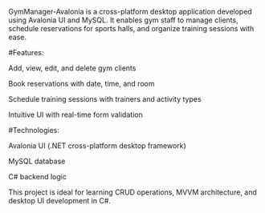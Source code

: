 GymManager-Avalonia is a cross-platform desktop application developed using Avalonia UI and MySQL. It enables gym staff to manage clients, schedule reservations for sports halls, and organize training sessions with ease.

#Features:

  Add, view, edit, and delete gym clients
  
  Book reservations with date, time, and room
  
  Schedule training sessions with trainers and activity types
  
  Intuitive UI with real-time form validation

#Technologies:

  Avalonia UI (.NET cross-platform desktop framework)

  MySQL database

  C# backend logic

This project is ideal for learning CRUD operations, MVVM architecture, and desktop UI development in C#.
